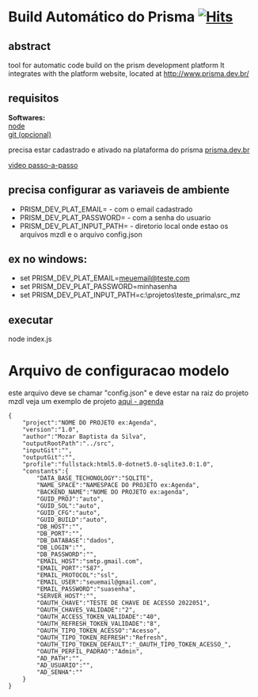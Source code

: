 # Build Automático do Prisma [![Hits](https://hits.seeyoufarm.com/api/count/incr/badge.svg?url=https%3A%2F%2Fgithub.com%2Fmozaru%2Fprisma-AutomaticBuild%2Fhit-counter&count_bg=%2379C83D&title_bg=%23555555&icon=&icon_color=%23E7E7E7&title=hits&edge_flat=false)](https://hits.seeyoufarm.com)

## abstract
tool for automatic code build on the prism development platform It integrates with the platform website, located at http://www.prisma.dev.br/

## requisitos
**Softwares:**  
[node](https://nodejs.org/en/download/)  
[git (opcional)](https://git-scm.com/)  

precisa estar cadastrado e ativado na plataforma do prisma
[prisma.dev.br](https://www.prisma.dev.br/)

[video passo-a-passo](https://youtu.be/n7Wb7HO09JU)

## precisa configurar as variaveis de ambiente

* PRISM_DEV_PLAT_EMAIL=         - com o email cadastrado
* PRISM_DEV_PLAT_PASSWORD=      - com a senha do usuario
* PRISM_DEV_PLAT_INPUT_PATH=    - diretorio local onde estao os arquivos mzdl e o arquivo config.json

## ex no windows:
* set PRISM_DEV_PLAT_EMAIL=meuemail@teste.com
* set PRISM_DEV_PLAT_PASSWORD=minhasenha
* set PRISM_DEV_PLAT_INPUT_PATH=c:\projetos\teste_prima\src_mz

## executar 
  node index.js

# Arquivo de configuracao modelo

este arquivo deve se chamar "config.json" e deve estar na raiz do projeto mzdl
veja um exemplo de projeto [aqui - agenda](https://github.com/mozaru/prisma-agenda)


~~~
{
    "project":"NOME DO PROJETO ex:Agenda",
    "version":"1.0",
    "author":"Mozar Baptista da Silva",
    "outputRootPath":"../src",
    "inputGit":"",
    "outputGit":"",
    "profile":"fullstack:html5.0-dotnet5.0-sqlite3.0:1.0",
    "constants":{
        "DATA_BASE_TECHONOLOGY":"SQLITE",
        "NAME_SPACE":"NAMESPACE DO PROJETO ex:Agenda",
        "BACKEND_NAME":"NOME DO PROJETO ex:agenda",
        "GUID_PROJ":"auto",
        "GUID_SOL":"auto",
        "GUID_CFG":"auto",
        "GUID_BUILD":"auto",
        "DB_HOST":"",
        "DB_PORT":"",
        "DB_DATABASE":"dados",
        "DB_LOGIN":"",
        "DB_PASSWORD":"",
        "EMAIL_HOST":"smtp.gmail.com",
        "EMAIL_PORT":"587",
        "EMAIL_PROTOCOL":"ssl",
        "EMAIL_USER":"seuemail@gmail.com",
        "EMAIL_PASSWORD":"suasenha",
        "SERVER_HOST":"",
        "OAUTH_CHAVE":"TESTE DE CHAVE DE ACESSO 2022051",
        "OAUTH_CHAVES_VALIDADE":"2",
        "OAUTH_ACCESS_TOKEN_VALIDADE":"40",
        "OAUTH_REFRESH_TOKEN_VALIDADE":"8",
        "OAUTH_TIPO_TOKEN_ACESSO":"Acesso",
        "OAUTH_TIPO_TOKEN_REFRESH":"Refresh",
        "OAUTH_TIPO_TOKEN_DEFAULT":"_OAUTH_TIPO_TOKEN_ACESSO_",
        "OAUTH_PERFIL_PADRAO":"Admin",
        "AD_PATH":"",
        "AD_USUARIO":"",
        "AD_SENHA":""        
    }
}


~~~
